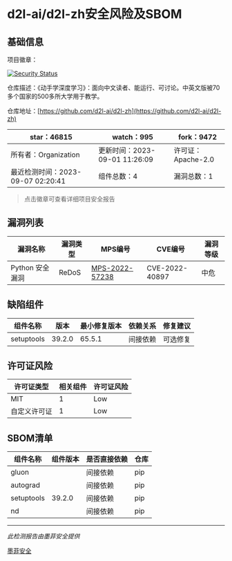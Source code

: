 # d2l-ai/d2l-zh安全风险及SBOM

## 基础信息

项目徽章：

[![Security Status](https://www.murphysec.com/platform3/v31/badge/1699487515689140224.svg)](https://www.murphysec.com/console/report/1699125116960292864/1699487515689140224)

仓库描述：《动手学深度学习》：面向中文读者、能运行、可讨论。中英文版被70多个国家的500多所大学用于教学。

仓库地址：[https://github.com/d2l-ai/d2l-zh](https://github.com/d2l-ai/d2l-zh)

| star：46815 | watch：995 | fork：9472 |
| ----------- | -------------- | ------------ |
| 所有者：Organization | 更新时间：2023-09-01 11:26:09 | 许可证：Apache-2.0 |
| 最近检测时间：2023-09-07 02:20:41 | 组件总数：4 | 漏洞总数：1 |

> 点击徽章可查看详细项目安全报告



## 漏洞列表

| 漏洞名称 | 漏洞类型 | MPS编号 | CVE编号 | 漏洞等级 |
| ------- | ------ | ------- | ------ | ----- |
|Python 安全漏洞|ReDoS|[MPS-2022-57238](https://www.oscs1024.com/hd/MPS-2022-57238)|CVE-2022-40897|中危|




## 缺陷组件

| 组件名称 | 版本 | 最小修复版本 | 依赖关系 | 修复建议 |
| -------- | ---- | ------------ | -------- | -------- |
|setuptools|39.2.0|65.5.1|间接依赖|可选修复|C:0|H:0|M:1|L:0|




## 许可证风险

| 许可证类型 | 相关组件 | 许可证风险 |
| ---------- | -------- | ---------- |
|MIT|1|Low|
|自定义许可证|1|Low|




## SBOM清单

| 组件名称 | 组件版本 | 是否直接依赖 | 仓库 |
| -------- | -------- | ------------ | ---- |
|gluon||间接依赖|pip|
|autograd||间接依赖|pip|
|setuptools|39.2.0|间接依赖|pip|
|nd||间接依赖|pip|


------

*此检测报告由墨菲安全提供*

[墨菲安全](www.murphysec.com)